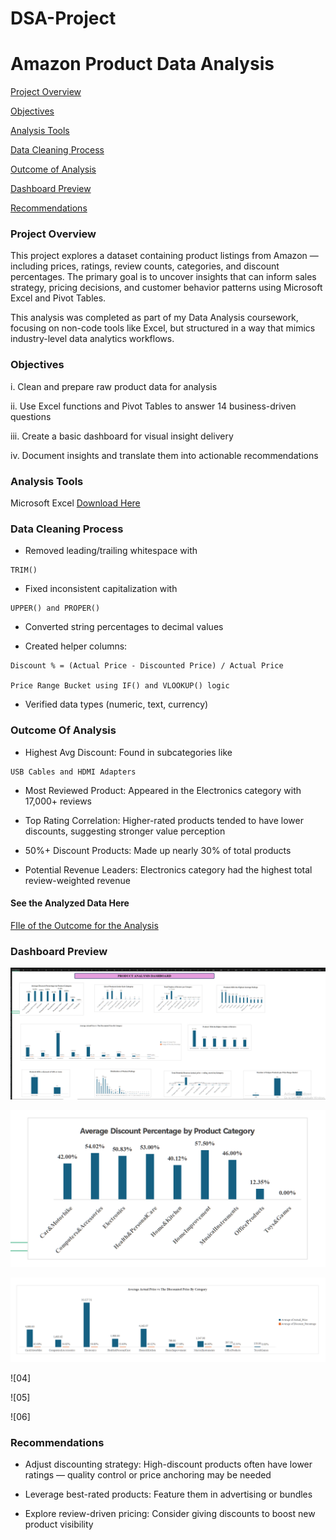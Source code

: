 # DSA-Project

# Amazon Product Data Analysis

[Project Overview](#Project-Overview)

[Objectives](#Objectives)

[Analysis Tools](#Analysis-Tools)

[Data Cleaning Process](#Data-Cleaning-Process)

[Outcome of Analysis](#Outcome-of-Analysis)

[Dashboard Preview](#Dashboard-Preview)

[Recommendations](#Recommendations)

### Project Overview

This project explores a dataset containing product listings from Amazon — including prices, ratings, review counts, categories, and discount percentages. The primary goal is to uncover insights that can inform sales strategy, pricing decisions, and customer behavior patterns using Microsoft Excel and Pivot Tables.

This analysis was completed as part of my Data Analysis coursework, focusing on non-code tools like Excel, but structured in a way that mimics industry-level data analytics workflows.

### Objectives

i. Clean and prepare raw product data for analysis

ii. Use Excel functions and Pivot Tables to answer 14 business-driven questions

iii. Create a basic dashboard for visual insight delivery

iv. Document insights and translate them into actionable recommendations


### Analysis Tools

Microsoft Excel [Download Here](https://www.microsoft.com)

### Data Cleaning Process

- Removed leading/trailing whitespace with

```
TRIM()
```

- Fixed inconsistent capitalization with

```
UPPER() and PROPER()
```

- Converted string percentages to decimal values

- Created helper columns:

```
Discount % = (Actual Price - Discounted Price) / Actual Price

Price Range Bucket using IF() and VLOOKUP() logic

```
- Verified data types (numeric, text, currency)

### Outcome Of Analysis

- Highest Avg Discount: Found in subcategories like

```
USB Cables and HDMI Adapters

```
- Most Reviewed Product: Appeared in the Electronics category with 17,000+ reviews

- Top Rating Correlation: Higher-rated products tended to have lower discounts, suggesting stronger value perception

- 50%+ Discount Products: Made up nearly 30% of total products

- Potential Revenue Leaders: Electronics category had the highest total review-weighted revenue

#### See the Analyzed Data Here 

[FIle of the Outcome for the Analysis](https://github.com/koresellskills/DSA-Project/blob/main/Amazon%20case%20study.xlsx)

### Dashboard Preview

![Preview](https://github.com/koresellskills/DSA-Project/blob/5da5433bf20da2aed51d6fdd4103c87b311ef70b/Screenshot%202025-07-05%20002542.png)

![02](https://github.com/koresellskills/DSA-Project/blob/c79b0e2b84d35bfe8a2bb41b29aa35c017a4c40e/Screenshot%202025-07-05%20002611.png)

![03](https://github.com/koresellskills/DSA-Project/blob/9c8eefa21b37ab76fc2f29b532d59487c90ab4ee/Screenshot%202025-07-05%20002713.png)

![04]

![05]

![06]

### Recommendations

- Adjust discounting strategy: High-discount products often have lower ratings — quality control or price anchoring may be needed

- Leverage best-rated products: Feature them in advertising or bundles

- Explore review-driven pricing: Consider giving discounts to boost new product visibility

